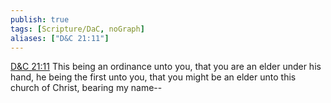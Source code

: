 ```yaml
---
publish: true
tags: [Scripture/DaC, noGraph]
aliases: ["D&C 21:11"]
---
```

[D&C 21:11](https://churchofjesuschrist.org/study/scriptures/dc-testament/dc/21?lang=eng&id=p11#p11) This being an ordinance unto you, that you are an elder under his hand, he being the first unto you, that you might be an elder unto this church of Christ, bearing my name--
